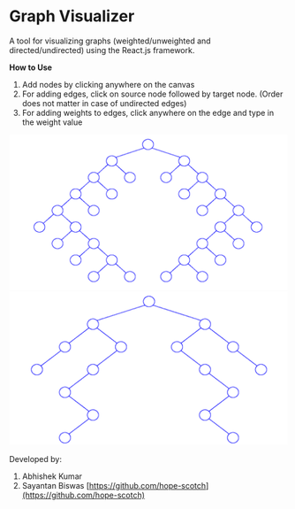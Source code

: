 # Graph Visualizer
A tool for visualizing graphs (weighted/unweighted and directed/undirected) using the React.js framework. 

**How to Use**
1) Add nodes by clicking anywhere on the canvas
2) For adding edges, click on source node followed by target node. (Order does not matter in case of undirected edges)
3) For adding weights to edges, click anywhere on the edge and type in the weight value


<img src = "https://github.com/AbhishekKumar102K/Computer-Graphics/blob/master/Tree%20Drawing/Exercise%204%20(HTML%20Doc)/3.png">

<img src = "https://github.com/AbhishekKumar102K/Computer-Graphics/blob/master/Tree%20Drawing/Exercise%204%20(HTML%20Doc)/10.png">

Developed by:
1. Abhishek Kumar
2. Sayantan Biswas [https://github.com/hope-scotch](https://github.com/hope-scotch)

